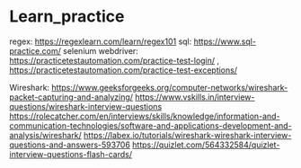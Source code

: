 # Learn_practice

regex: https://regexlearn.com/learn/regex101
sql: https://www.sql-practice.com/
selenium webdriver: https://practicetestautomation.com/practice-test-login/ , https://practicetestautomation.com/practice-test-exceptions/

Wireshark:
https://www.geeksforgeeks.org/computer-networks/wireshark-packet-capturing-and-analyzing/
https://www.vskills.in/interview-questions/wireshark-interview-questions
https://rolecatcher.com/en/interviews/skills/knowledge/information-and-communication-technologies/software-and-applications-development-and-analysis/wireshark/
https://labex.io/tutorials/wireshark-wireshark-interview-questions-and-answers-593706
https://quizlet.com/564332584/quizlet-interview-questions-flash-cards/
